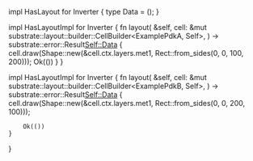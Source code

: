 impl HasLayout for Inverter {
    type Data = ();
}

impl HasLayoutImpl<ExamplePdkA> for Inverter {
    fn layout(
        &self,
        cell: &mut substrate::layout::builder::CellBuilder<ExamplePdkA, Self>,
    ) -> substrate::error::Result<Self::Data> {
        cell.draw(Shape::new(&cell.ctx.layers.met1, Rect::from_sides(0, 0, 100, 200)));
        Ok(())
    }
}

impl HasLayoutImpl<ExamplePdkB> for Inverter {
    fn layout(
        &self,
        cell: &mut substrate::layout::builder::CellBuilder<ExamplePdkB, Self>,
    ) -> substrate::error::Result<Self::Data> {
        cell.draw(Shape::new(&cell.ctx.layers.met1, Rect::from_sides(0, 0, 200, 100)));

        Ok(())
    }
}

